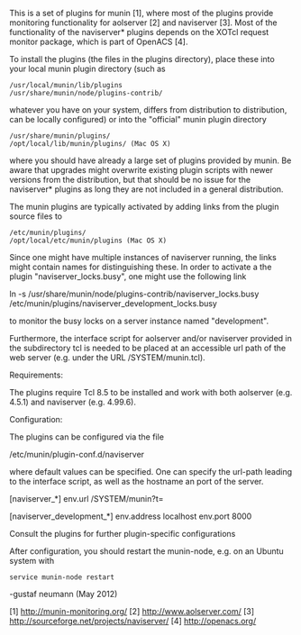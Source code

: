 This is a set of plugins for munin [1], where most of the plugins
provide monitoring functionality for aolserver [2] and naviserver [3].
Most of the functionality of the naviserver* plugins depends on the
XOTcl request monitor package, which is part of OpenACS [4].

To install the plugins (the files in the plugins directory), place 
these into your local munin plugin directory (such as

    /usr/local/munin/lib/plugins
    /usr/share/munin/node/plugins-contrib/

whatever you have on your system, differs from distribution to
distribution, can be locally configured) or into the "official" munin
plugin directory

    /usr/share/munin/plugins/
    /opt/local/lib/munin/plugins/ (Mac OS X)

where you should have already a large set of plugins provided by
munin.  Be aware that upgrades might overwrite existing plugin scripts
with newer versions from the distribution, but that should be no issue
for the naviserver* plugins as long they are not included in a general
distribution.

The munin plugins are typically activated by adding links from
the plugin source files to 

    /etc/munin/plugins/
    /opt/local/etc/munin/plugins (Mac OS X)

Since one might have multiple instances of naviserver running, the
links might contain names for distinguishing these. In order to
activate a the plugin "naviserver_locks.busy", one might use the
following link

  ln -s /usr/share/munin/node/plugins-contrib/naviserver_locks.busy \
     /etc/munin/plugins/naviserver_development_locks.busy

to monitor the busy locks on a server instance named "development".

Furthermore, the interface script for aolserver and/or naviserver
provided in the subdirectory tcl is needed to be placed at an
accessible url path of the web server (e.g. under the URL
/SYSTEM/munin.tcl).


Requirements:

The plugins require Tcl 8.5 to be installed and work with
both aolserver (e.g. 4.5.1) and naviserver (e.g. 4.99.6).


Configuration:

The plugins can be configured via the file 

  /etc/munin/plugin-conf.d/naviserver

where default values can be specified. One can
specify the url-path leading to the interface script,
as well as the hostname an port of the server.

 [naviserver_*]
    env.url /SYSTEM/munin?t=

 [naviserver_development_*]
    env.address localhost
    env.port 8000

Consult the plugins for further plugin-specific
configurations

After configuration, you should restart
the munin-node, e.g. on an Ubuntu system with

    service munin-node restart

-gustaf neumann        (May 2012)


[1] http://munin-monitoring.org/
[2] http://www.aolserver.com/
[3] http://sourceforge.net/projects/naviserver/
[4] http://openacs.org/

